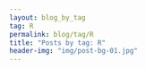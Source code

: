 ```yaml
---
layout: blog_by_tag
tag: R
permalink: blog/tag/R
title: "Posts by tag: R"
header-img: "img/post-bg-01.jpg"
---
```


